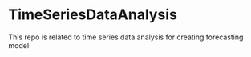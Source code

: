 # TimeSeriesDataAnalysis
This repo is related to time series data analysis for creating forecasting model
